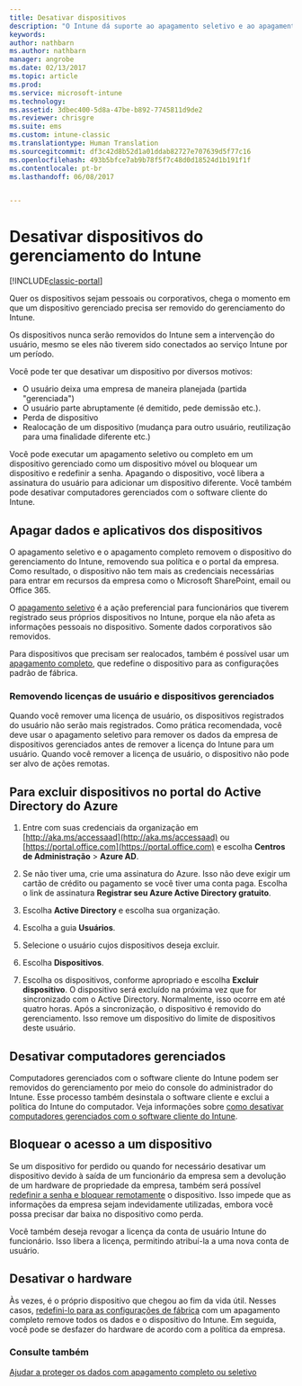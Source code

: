 ```yaml
---
title: Desativar dispositivos
description: "O Intune dá suporte ao apagamento seletivo e ao apagamento completo para remover o dispositivo do gerenciamento do Intune removendo suas políticas e o portal da empresa."
keywords: 
author: nathbarn
ms.author: nathbarn
manager: angrobe
ms.date: 02/13/2017
ms.topic: article
ms.prod: 
ms.service: microsoft-intune
ms.technology: 
ms.assetid: 3dbec400-5d8a-47be-b892-7745811d9de2
ms.reviewer: chrisgre
ms.suite: ems
ms.custom: intune-classic
ms.translationtype: Human Translation
ms.sourcegitcommit: df3c42d8b52d1a01ddab82727e707639d5f77c16
ms.openlocfilehash: 493b5bfce7ab9b78f5f7c48d0d18524d1b191f1f
ms.contentlocale: pt-br
ms.lasthandoff: 06/08/2017


---
```


# <a name="retire-devices-from-intune-management"></a>Desativar dispositivos do gerenciamento do Intune

[!INCLUDE[classic-portal](../includes/classic-portal.md)]

Quer os dispositivos sejam pessoais ou corporativos, chega o momento em que um dispositivo gerenciado precisa ser removido do gerenciamento do Intune.

Os dispositivos nunca serão removidos do Intune sem a intervenção do usuário, mesmo se eles não tiverem sido conectados ao serviço Intune por um período.

Você pode ter que desativar um dispositivo por diversos motivos:

-   O usuário deixa uma empresa de maneira planejada (partida "gerenciada")
-   O usuário parte abruptamente (é demitido, pede demissão etc.).
-   Perda de dispositivo
-   Realocação de um dispositivo (mudança para outro usuário, reutilização para uma finalidade diferente etc.)

Você pode executar um apagamento seletivo ou completo em um dispositivo gerenciado como um dispositivo móvel ou bloquear um dispositivo e redefinir a senha. Apagando o dispositivo, você libera a assinatura do usuário para adicionar um dispositivo diferente. Você também pode desativar computadores gerenciados com o software cliente do Intune.

## <a name="wipe-data-and-apps-from-devices"></a>Apagar dados e aplicativos dos dispositivos
O apagamento seletivo e o apagamento completo removem o dispositivo do gerenciamento do Intune, removendo sua política e o portal da empresa. Como resultado, o dispositivo não tem mais as credenciais necessárias para entrar em recursos da empresa como o Microsoft SharePoint, email ou Office 365.

O [apagamento seletivo](use-remote-wipe-to-help-protect-data-using-microsoft-intune.md#selective-wipe) é a ação preferencial para funcionários que tiverem registrado seus próprios dispositivos no Intune, porque ela não afeta as informações pessoais no dispositivo. Somente dados corporativos são removidos.

Para dispositivos que precisam ser realocados, também é possível usar um [apagamento completo](use-remote-wipe-to-help-protect-data-using-microsoft-intune.md#full-wipe), que redefine o dispositivo para as configurações padrão de fábrica.

### <a name="removing-user-licenses-and-managed-devices"></a>Removendo licenças de usuário e dispositivos gerenciados
Quando você remover uma licença de usuário, os dispositivos registrados do usuário não serão mais registrados. Como prática recomendada, você deve usar o apagamento seletivo para remover os dados da empresa de dispositivos gerenciados antes de remover a licença do Intune para um usuário. Quando você remover a licença de usuário, o dispositivo não pode ser alvo de ações remotas.

## <a name="to-delete-devices-in-the-azure-active-directory-portal"></a>Para excluir dispositivos no portal do Active Directory do Azure

1.  Entre com suas credenciais da organização em [http://aka.ms/accessaad](http://aka.ms/accessaad) ou [https://portal.office.com](https://portal.office.com) e escolha **Centros de Administração** &gt; **Azure AD**.

2.  Se não tiver uma, crie uma assinatura do Azure. Isso não deve exigir um cartão de crédito ou pagamento se você tiver uma conta paga. Escolha o link de assinatura **Registrar seu Azure Active Directory gratuito**.

4.  Escolha **Active Directory** e escolha sua organização.

5.  Escolha a guia **Usuários**.

6.  Selecione o usuário cujos dispositivos deseja excluir.

7.  Escolha **Dispositivos**.

8.  Escolha os dispositivos, conforme apropriado e escolha **Excluir dispositivo**. O dispositivo será excluído na próxima vez que for sincronizado com o Active Directory. Normalmente, isso ocorre em até quatro horas. Após a sincronização, o dispositivo é removido do gerenciamento. Isso remove um dispositivo do limite de dispositivos deste usuário.

## <a name="retire-managed-computers"></a>Desativar computadores gerenciados
Computadores gerenciados com o software cliente do Intune podem ser removidos do gerenciamento por meio do console do administrador do Intune. Esse processo também desinstala o software cliente e exclui a política do Intune do computador. Veja informações sobre [como desativar computadores gerenciados com o software cliente do Intune](retire-a-windows-pc-with-microsoft-intune.md).

## <a name="block-access-a-device"></a>Bloquear o acesso a um dispositivo
Se um dispositivo for perdido ou quando for necessário desativar um dispositivo devido à saída de um funcionário da empresa sem a devolução de um hardware de propriedade da empresa, também será possível [redefinir a senha e bloquear remotamente](use-remote-lock-and-passcode-reset-in-microsoft-intune.md) o dispositivo. Isso impede que as informações da empresa sejam indevidamente utilizadas, embora você possa precisar dar baixa no dispositivo como perda.

Você também deseja revogar a licença da conta de usuário Intune do funcionário. Isso libera a licença, permitindo atribuí-la a uma nova conta de usuário.

## <a name="retire-hardware"></a>Desativar o hardware
Às vezes, é o próprio dispositivo que chegou ao fim da vida útil. Nesses casos, [redefini-lo para as configurações de fábrica](use-remote-wipe-to-help-protect-data-using-microsoft-intune.md) com um apagamento completo remove todos os dados e o dispositivo do Intune. Em seguida, você pode se desfazer do hardware de acordo com a política da empresa.

### <a name="see-also"></a>Consulte também
[Ajudar a proteger os dados com apagamento completo ou seletivo](use-remote-wipe-to-help-protect-data-using-microsoft-intune.md)


